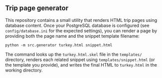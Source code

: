 ## Trip page generator

This repository contains a small utility that renders HTML trip pages using
database content. Once your PostgreSQL database is configured (see
`config/database.ini` for the expected settings), you can render a page by
providing both the page name and the snippet template filename:

```
python -m src.generator turkey.html snippet.html
```

The command looks up the `turkey.html.skel` file in the `templates/` directory,
renders each related snippet using `templates/snippet.html` (or the template you
provide), and writes the final HTML to `turkey.html` in the working directory.
